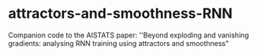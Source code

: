 # attractors-and-smoothness-RNN
Companion code to the AISTATS paper: ''Beyond exploding and vanishing gradients: analysing RNN training using attractors and smoothness"
